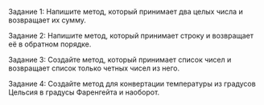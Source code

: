 Задание 1: 
Напишите метод, который принимает два целых числа и возвращает их сумму.

Задание 2: Напишите метод, который принимает строку и возвращает её в обратном порядке.

Задание 3: Создайте метод, который принимает список чисел и возвращает список только четных чисел из него.

Задание 4: Создайте метод для конвертации температуры из градусов Цельсия в градусы Фаренгейта и наоборот.




 






